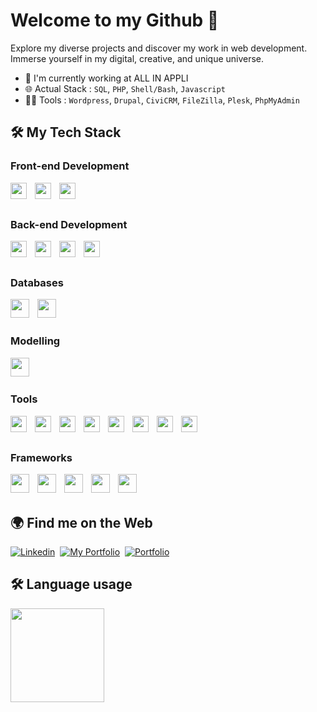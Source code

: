 # Welcome to my Github 👋

Explore my diverse projects and discover my work in web development. Immerse yourself in my digital, creative, and unique universe.

- 🔭 I'm currently working at ALL IN APPLI
- 🌐 Actual Stack : `SQL`, `PHP`, `Shell/Bash`, `Javascript`
- 👨‍💻 Tools : `Wordpress`, `Drupal`, `CiviCRM`, `FileZilla`, `Plesk`, `PhpMyAdmin`

## :hammer_and_wrench: My Tech Stack

### Front-end Development
<img style="padding-right:10px;" align="left" width="26px" src="https://cdn.jsdelivr.net/gh/devicons/devicon@latest/icons/html5/html5-original.svg" />
<img style="padding-right:10px;" align="left" width="26px" src="https://cdn.jsdelivr.net/gh/devicons/devicon@latest/icons/css3/css3-original.svg" />
<img style="padding-right:10px;" align="left" width="26px" src="https://cdn.jsdelivr.net/gh/devicons/devicon@latest/icons/javascript/javascript-original.svg" />
<br /> <br />

### Back-end Development
<img style="padding-right:10px;" align="left" width="26px" src="https://cdn.jsdelivr.net/gh/devicons/devicon@latest/icons/python/python-original.svg" />
<img style="padding-right:10px;" align="left" width="26px" src="https://cdn.jsdelivr.net/gh/devicons/devicon@latest/icons/java/java-original.svg" />
<img style="padding-right:10px;" align="left" width="26px" src="https://cdn.jsdelivr.net/gh/devicons/devicon@latest/icons/php/php-original.svg" />          
<img style="padding-right:10px;" align="left" width="26px" src="https://cdn.jsdelivr.net/gh/devicons/devicon@latest/icons/typescript/typescript-original.svg" />          
<br /> <br />

### Databases
<img style="padding-right:10px;" align="left" width="30px" src="https://cdn.jsdelivr.net/gh/devicons/devicon@latest/icons/mysql/mysql-plain-wordmark.svg" />
<img style="padding-right:10px;" align="left" width="30px" src="https://cdn.jsdelivr.net/gh/devicons/devicon@latest/icons/mongodb/mongodb-plain-wordmark.svg" />
<br /> <br />

### Modelling
<img style="padding-right:10px;" align="left" width="30px" src="https://cdn.jsdelivr.net/gh/devicons/devicon@latest/icons/unifiedmodelinglanguage/unifiedmodelinglanguage-original.svg" />          
<br /> <br />
         
### Tools 
<!-- `FileZilla` `Apache` `PhpMyAdmin` `MongoDBCompass` `Git` `NodeJS` `Notion` `Figma` `Wordpress` -->
<img style="padding-right:10px;" align="left" width="26px" src="https://cdn.jsdelivr.net/gh/devicons/devicon@latest/icons/filezilla/filezilla-original.svg" />
<img style="padding-right:10px;" align="left" width="26px" src="https://cdn.jsdelivr.net/gh/devicons/devicon@latest/icons/apache/apache-original.svg" />          
<img style="padding-right:10px;" align="left" width="26px" src="https://cdn.jsdelivr.net/gh/devicons/devicon@latest/icons/git/git-original.svg" />
<img style="padding-right:10px;" align="left" width="26px" src="https://cdn.jsdelivr.net/gh/devicons/devicon@latest/icons/figma/figma-original.svg" />
<img style="padding-right:10px;" align="left" width="26px" src="https://cdn.jsdelivr.net/gh/devicons/devicon@latest/icons/wordpress/wordpress-plain.svg" />
<img style="padding-right:10px;" align="left" width="26px" src="https://cdn.jsdelivr.net/gh/devicons/devicon@latest/icons/notion/notion-original.svg" />
<img style="padding-right:10px;" align="left" width="26px" src="https://cdn.jsdelivr.net/gh/devicons/devicon@latest/icons/nodejs/nodejs-plain.svg" />
<img style="padding-right:10px;" align="left" width="26px" src="https://devicon-website.vercel.app/api/bash/plain.svg?color=%23FFFFFF" />          
<br /> <br />

### Frameworks
<img style="padding-right:10px;" align="left" width="30px" src="https://devicon-website.vercel.app/api/symfony/original.svg?color=%23FFFFFF" />          
<img style="padding-right:10px;" align="left" width="30px" src="https://cdn.jsdelivr.net/gh/devicons/devicon@latest/icons/svelte/svelte-original.svg" />          
<img style="padding-right:10px;" align="left" width="30px" src="https://cdn.jsdelivr.net/gh/devicons/devicon@latest/icons/react/react-original.svg" />
<img style="padding-right:10px;" align="left" width="30px" src="https://cdn.jsdelivr.net/gh/devicons/devicon@latest/icons/vuejs/vuejs-original.svg" />
<img style="padding-right:10px;" align="left" width="30px" src="https://cdn.jsdelivr.net/gh/devicons/devicon@latest/icons/hibernate/hibernate-plain-wordmark.svg" />   
<br /> <br />
          
## :earth_africa: Find me on the Web
<!-- - Me découvrir au sein de mon [Portfolio](https://iassadki.alwaysdata.net/portfolio) -->
<!-- - Suivez mon actualité sur [Linkedin](https://www.linkedin.com/in/ilias-assadki) -->
<a href="https://www.linkedin.com/in/ilias-assadki"><img src="https://img.shields.io/badge/Linkedin-0A66C2?style=for-the-badge&logo=linkedin&logoColor=white" alt="Linkedin" /></a>&nbsp;
<a href="https://iassadki.alwaysdata.net/portfolio"><img src="https://img.shields.io/badge/My%20Portfolio-3B5998?style=for-the-badge&logo=earth&logoColor=white" alt="My Portfolio" /></a>&nbsp;
<a href="https://www.canva.com/design/DAF5rdcUT3U/nKZvQXerIG475UIGXyYpCw/edit?utm_content=DAF5rdcUT3U&utm_campaign=designshare&utm_medium=link2&utm_source=sharebutton"><img src="https://img.shields.io/badge/My Resume (French)-6F7CA3?style=for-the-badge&logo=portfolio&logoColor=white" alt="Portfolio" /></a>&nbsp;
<!-- <a href="https://www.canva.com/design/DAF-qnBKzVM/ZCZNvYirbMldd7eEAJu89Q/edit?utm_content=DAF-qnBKzVM&utm_campaign=designshare&utm_medium=link2&utm_source=sharebutton"><img src="https://img.shields.io/badge/My Resume (English)-6F7CA3?style=for-the-badge&logo=portfolio&logoColor=white" alt="Portfolio" /></a>&nbsp; -->

## :hammer_and_wrench: Language usage 

<div>
    <img height="150px" src="https://github-readme-stats-api-holic-x.vercel.app/api/top-langs/?username=iassadki&theme=gruvbox_light&layout=compact"/>
</div>
